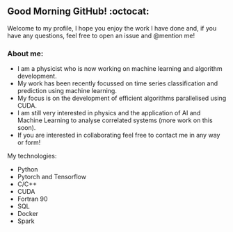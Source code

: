 ## Good Morning GitHub! :octocat:

Welcome to my profile, I hope you enjoy the work I have done and, if you have any questions, feel free to open an issue and @mention me!

### About me:

- I am a physicist who is now working on machine learning and algorithm development.
- My work has been recently focussed on time series classification and prediction using machine learning.
- My focus is on the development of efficient algorithms parallelised using CUDA.
- I am still very interested in physics and the application of AI and Machine Learning to analyse correlated systems (more work on this soon).
- If you are interested in collaborating feel free to contact me in any way or form!

My technologies:
- Python
- Pytorch and Tensorflow
- C/C++
- CUDA 
- Fortran 90 
- SQL
- Docker 
- Spark
